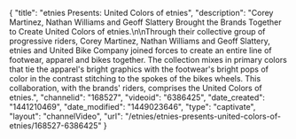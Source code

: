 {
    "title": "etnies Presents: United Colors of etnies",
    "description": "Corey Martinez, Nathan Williams and Geoff Slattery Brought the Brands Together to Create United Colors of etnies.\n\nThrough their collective group of progressive riders, Corey Martinez, Nathan Williams and Geoff Slattery, etnies and United Bike Company joined forces to create an entire line of footwear, apparel and bikes together. The collection mixes in primary colors that tie the apparel's bright graphics with the footwear's bright pops of color in the contrast stitching to the spokes of the bikes wheels. This collaboration, with the brands' riders, comprises the United Colors of etnies.",
    "channelid": "168527",
    "videoid": "6386425",
    "date_created": "1441210469",
    "date_modified": "1449023646",
    "type": "captivate",
    "layout": "channelVideo",
    "url": "\/etnies\/etnies-presents-united-colors-of-etnies\/168527-6386425"
}
